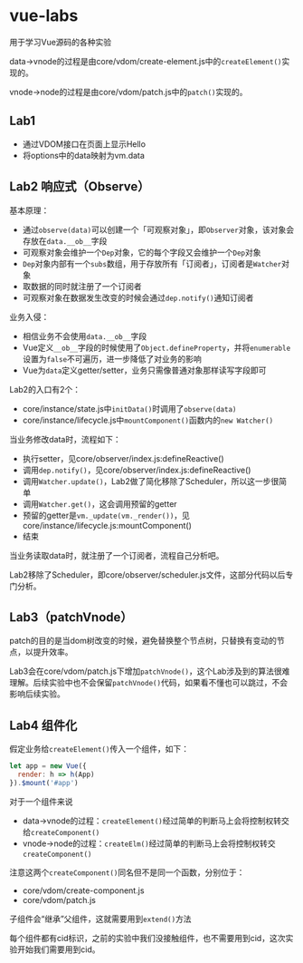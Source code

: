 # vue-labs
用于学习Vue源码的各种实验

data->vnode的过程是由core/vdom/create-element.js中的`createElement()`实现的。

vnode->node的过程是由core/vdom/patch.js中的`patch()`实现的。

## Lab1

* 通过VDOM接口在页面上显示Hello
* 将options中的data映射为vm.data

## Lab2 响应式（Observe）

基本原理：
* 通过`observe(data)`可以创建一个「可观察对象」，即`Observer`对象，该对象会存放在`data.__ob__`字段
* 可观察对象会维护一个`Dep`对象，它的每个字段又会维护一个`Dep`对象
* `Dep`对象内部有一个`subs`数组，用于存放所有「订阅者」，订阅者是`Watcher`对象
* 取数据的同时就注册了一个订阅者
* 可观察对象在数据发生改变的时候会通过`dep.notify()`通知订阅者

业务入侵：
* 相信业务不会使用`data.__ob__`字段
* Vue定义`__ob__`字段的时候使用了`Object.defineProperty`，并将`enumerable`设置为`false`不可遍历，进一步降低了对业务的影响
* Vue为`data`定义getter/setter，业务只需像普通对象那样读写字段即可

Lab2的入口有2个：
* core/instance/state.js中`initData()`时调用了`observe(data)`
* core/instance/lifecycle.js中`mountComponent()`函数内的`new Watcher()`

当业务修改data时，流程如下：
* 执行setter，见core/observer/index.js:defineReactive()
* 调用`dep.notify()`，见core/observer/index.js:defineReactive()
* 调用`Watcher.update()`，Lab2做了简化移除了Scheduler，所以这一步很简单
* 调用`Watcher.get()`，这会调用预留的getter
* 预留的getter是`vm._update(vm._render())`，见core/instance/lifecycle.js:mountComponent()
* 结束

当业务读取data时，就注册了一个订阅者，流程自己分析吧。

Lab2移除了Scheduler，即core/observer/scheduler.js文件，这部分代码以后专门分析。

## Lab3（patchVnode）

patch的目的是当dom树改变的时候，避免替换整个节点树，只替换有变动的节点，以提升效率。

Lab3会在core/vdom/patch.js下增加`patchVnode()`，这个Lab涉及到的算法很难理解。后续实验中也不会保留`patchVnode()`代码，如果看不懂也可以跳过，不会影响后续实验。

## Lab4 组件化

假定业务给`createElement()`传入一个组件，如下：
```javascript
let app = new Vue({
  render: h => h(App)
}).$mount('#app')
```

对于一个组件来说
* data->vnode的过程：`createElement()`经过简单的判断马上会将控制权转交给`createComponent()`
* vnode->node的过程：`createElm()`经过简单的判断马上会将控制权转交`createComponent()`

注意这两个`createComponent()`同名但不是同一个函数，分别位于：
* core/vdom/create-component.js
* core/vdom/patch.js

子组件会“继承”父组件，这就需要用到`extend()`方法

每个组件都有cid标识，之前的实验中我们没接触组件，也不需要用到cid，这次实验开始我们需要用到cid。
